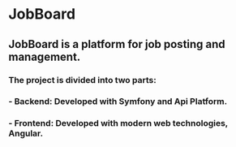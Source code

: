 # JobBoard

## JobBoard is a platform for job posting and management. 
### The project is divided into two parts:

### - **Backend**: Developed with Symfony and Api Platform.
### - **Frontend**: Developed with modern web technologies, Angular.
